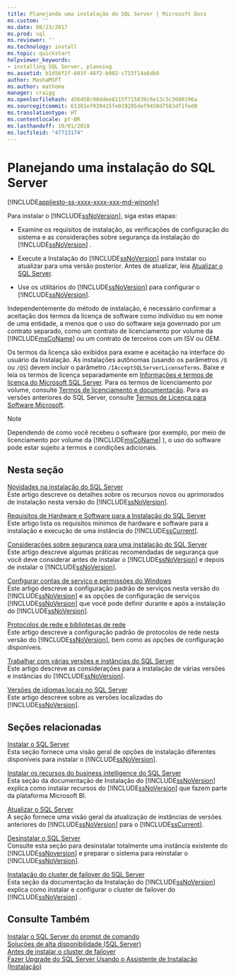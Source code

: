 ```yaml
---
title: Planejando uma instalação do SQL Server | Microsoft Docs
ms.custom: ''
ms.date: 08/23/2017
ms.prod: sql
ms.reviewer: ''
ms.technology: install
ms.topic: quickstart
helpviewer_keywords:
- installing SQL Server, planning
ms.assetid: b1d56f2f-603f-48f2-b902-c715f14a6db9
author: MashaMSFT
ms.author: mathoma
manager: craigg
ms.openlocfilehash: 456458c98ddee8115f715839c6e13c3c3680196a
ms.sourcegitcommit: 61381ef939415fe019285def9450d7583df1fed0
ms.translationtype: HT
ms.contentlocale: pt-BR
ms.lasthandoff: 10/01/2018
ms.locfileid: "47713174"
---
```

# <a name="planning-a-sql-server-installation"></a>Planejando uma instalação do SQL Server
[!INCLUDE[appliesto-ss-xxxx-xxxx-xxx-md-winonly](../../includes/appliesto-ss-xxxx-xxxx-xxx-md-winonly.md)]

  Para instalar o [!INCLUDE[ssNoVersion](../../includes/ssnoversion-md.md)], siga estas etapas:  
  
-   Examine os requisitos de instalação, as verificações de configuração do sistema e as considerações sobre segurança da instalação do [!INCLUDE[ssNoVersion](../../includes/ssnoversion-md.md)] .  
  
-   Execute a Instalação do [!INCLUDE[ssNoVersion](../../includes/ssnoversion-md.md)] para instalar ou atualizar para uma versão posterior. Antes de atualizar, leia [Atualizar o SQL Server](../../database-engine/install-windows/upgrade-sql-server.md).  
  
-   Use os utilitários do [!INCLUDE[ssNoVersion](../../includes/ssnoversion-md.md)] para configurar o [!INCLUDE[ssNoVersion](../../includes/ssnoversion-md.md)].  
  
 Independentemente do método de instalação, é necessário confirmar a aceitação dos termos da licença de software como indivíduo ou em nome de uma entidade, a menos que o uso do software seja governado por um contrato separado, como um contrato de licenciamento por volume da [!INCLUDE[msCoName](../../includes/msconame-md.md)] ou um contrato de terceiros com um ISV ou OEM.  
  
 Os termos da licença são exibidos para exame e aceitação na interface do usuário da Instalação. As instalações autônomas (usando os parâmetros `/Q` ou `/QS`) devem incluir o parâmetro `/IAcceptSQLServerLicenseTerms`. Baixe e leia os termos de licença separadamente em [Informações e termos de licença do Microsoft SQL Server](http://www.microsoft.com/Licensing/product-licensing/sql-server.aspx). Para os termos de licenciamento por volume, consulte [Termos de licenciamento e documentação](http://www.microsoftvolumelicensing.com/DocumentSearch.aspx?Mode=3&DocumentTypeId=53). Para as versões anteriores do SQL Server, consulte [Termos de Licença para Software Microsoft](http://go.microsoft.com/fwlink/?LinkID=148209).  
  
> [!NOTE]  
>  Dependendo de como você recebeu o software (por exemplo, por meio de licenciamento por volume da [!INCLUDE[msCoName](../../includes/msconame-md.md)] ), o uso do software pode estar sujeito a termos e condições adicionais.  
  
## <a name="in-this-section"></a>Nesta seção  
 [Novidades na instalação do SQL Server](../../sql-server/install/what-s-new-in-sql-server-installation.md)  
 Este artigo descreve os detalhes sobre os recursos novos ou aprimorados de instalação nesta versão do [!INCLUDE[ssNoVersion](../../includes/ssnoversion-md.md)].  
  
 [Requisitos de Hardware e Software para a Instalação do SQL Server](../../sql-server/install/hardware-and-software-requirements-for-installing-sql-server.md)  
 Este artigo lista os requisitos mínimos de hardware e software para a instalação e execução de uma instância do [!INCLUDE[ssCurrent](../../includes/sscurrent-md.md)].  
  
 [Considerações sobre segurança para uma instalação do SQL Server](../../sql-server/install/security-considerations-for-a-sql-server-installation.md)  
 Este artigo descreve algumas práticas recomendadas de segurança que você deve considerar antes de instalar o [!INCLUDE[ssNoVersion](../../includes/ssnoversion-md.md)] e depois de instalar o [!INCLUDE[ssNoVersion](../../includes/ssnoversion-md.md)].  
  
 [Configurar contas de serviço e permissões do Windows](../../database-engine/configure-windows/configure-windows-service-accounts-and-permissions.md)  
 Este artigo descreve a configuração padrão de serviços nesta versão do [!INCLUDE[ssNoVersion](../../includes/ssnoversion-md.md)] e as opções de configuração de serviços [!INCLUDE[ssNoVersion](../../includes/ssnoversion-md.md)] que você pode definir durante e após a instalação do [!INCLUDE[ssNoVersion](../../includes/ssnoversion-md.md)].  
  
 [Protocolos de rede e bibliotecas de rede](../../sql-server/install/network-protocols-and-network-libraries.md)  
 Este artigo descreve a configuração padrão de protocolos de rede nesta versão do [!INCLUDE[ssNoVersion](../../includes/ssnoversion-md.md)], bem como as opções de configuração disponíveis.  
  
 [Trabalhar com várias versões e instâncias do SQL Server](../../sql-server/install/work-with-multiple-versions-and-instances-of-sql-server.md)  
 Este artigo descreve as considerações para a instalação de várias versões e instâncias do [!INCLUDE[ssNoVersion](../../includes/ssnoversion-md.md)].  
  
 [Versões de idiomas locais no SQL Server](../../sql-server/install/local-language-versions-in-sql-server.md)  
 Este artigo descreve sobre as versões localizadas do [!INCLUDE[ssNoVersion](../../includes/ssnoversion-md.md)].  
  
## <a name="related-sections"></a>Seções relacionadas  
 [Instalar o SQL Server](../../database-engine/install-windows/install-sql-server.md)  
 Esta seção fornece uma visão geral de opções de instalação diferentes disponíveis para instalar o [!INCLUDE[ssNoVersion](../../includes/ssnoversion-md.md)].  
  
 [Instalar os recursos do business intelligence do SQL Server](../../sql-server/install/install-sql-server-business-intelligence-features.md)  
 Esta seção da documentação de Instalação do [!INCLUDE[ssNoVersion](../../includes/ssnoversion-md.md)] explica como instalar recursos do [!INCLUDE[ssNoVersion](../../includes/ssnoversion-md.md)] que fazem parte da plataforma Microsoft BI.  
  
 [Atualizar o SQL Server](../../database-engine/install-windows/upgrade-sql-server.md)  
 A seção fornece uma visão geral da atualização de instâncias de versões anteriores do [!INCLUDE[ssNoVersion](../../includes/ssnoversion-md.md)] para o [!INCLUDE[ssCurrent](../../includes/sscurrent-md.md)].  
  
 [Desinstalar o SQL Server](../../sql-server/install/uninstall-sql-server.md)  
 Consulte esta seção para desinstalar totalmente uma instância existente do [!INCLUDE[ssNoversion](../../includes/ssnoversion-md.md)] e preparar o sistema para reinstalar o [!INCLUDE[ssNoVersion](../../includes/ssnoversion-md.md)].  
  
 [Instalação do cluster de failover do SQL Server](../../sql-server/failover-clusters/install/sql-server-failover-cluster-installation.md)  
 Esta seção da documentação da Instalação do [!INCLUDE[ssNoVersion](../../includes/ssnoversion-md.md)] explica como instalar e configurar o cluster de failover do [!INCLUDE[ssNoVersion](../../includes/ssnoversion-md.md)] .  
  
## <a name="see-also"></a>Consulte Também  
 [Instalar o SQL Server do prompt de comando](../../database-engine/install-windows/install-sql-server-2016-from-the-command-prompt.md)   
 [Soluções de alta disponibilidade &#40;SQL Server&#41;](../../sql-server/failover-clusters/high-availability-solutions-sql-server.md)   
 [Antes de instalar o cluster de failover](../../sql-server/failover-clusters/install/before-installing-failover-clustering.md)   
 [Fazer Upgrade do SQL Server Usando o Assistente de Instalação &#40;Instalação&#41;](../../database-engine/install-windows/upgrade-sql-server-using-the-installation-wizard-setup.md)  
